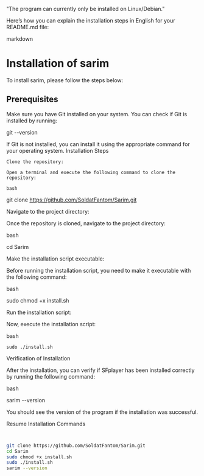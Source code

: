 "The program can currently only be installed on Linux/Debian."

Here’s how you can explain the installation steps in English for your README.md file:

markdown

# Installation of sarim

To install sarim, please follow the steps below:

## Prerequisites

Make sure you have Git installed on your system. You can check if Git is installed by running:

git --version

If Git is not installed, you can install it using the appropriate command for your operating system.
Installation Steps

    Clone the repository:

    Open a terminal and execute the following command to clone the repository:

    bash

git clone https://github.com/SoldatFantom/Sarim.git

Navigate to the project directory:

Once the repository is cloned, navigate to the project directory:

bash

cd Sarim

Make the installation script executable:

Before running the installation script, you need to make it executable with the following command:

bash

sudo chmod +x install.sh

Run the installation script:

Now, execute the installation script:

bash

    sudo ./install.sh

Verification of Installation

After the installation, you can verify if SFplayer has been installed correctly by running the following command:

bash

sarim --version

You should see the version of the program if the installation was successful.

Resume Installation Commands

```bash


git clone https://github.com/SoldatFantom/Sarim.git
cd Sarim
sudo chmod +x install.sh
sudo ./install.sh
sarim --version


